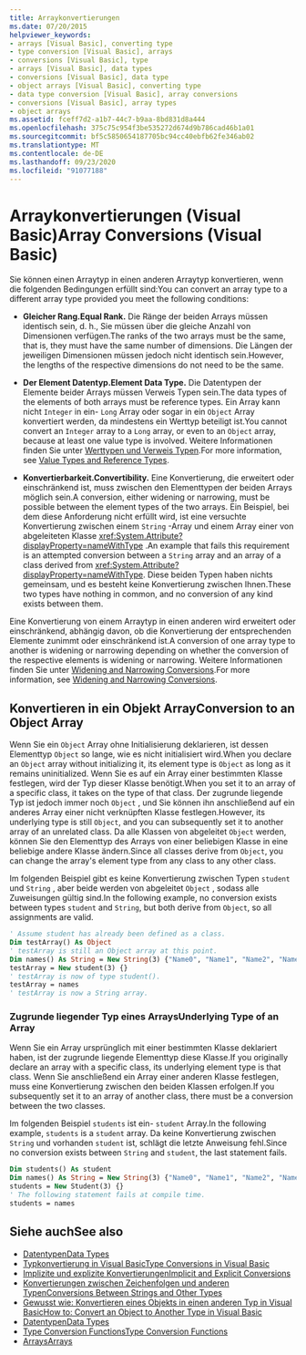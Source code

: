 ```yaml
---
title: Arraykonvertierungen
ms.date: 07/20/2015
helpviewer_keywords:
- arrays [Visual Basic], converting type
- type conversion [Visual Basic], arrays
- conversions [Visual Basic], type
- arrays [Visual Basic], data types
- conversions [Visual Basic], data type
- object arrays [Visual Basic], converting type
- data type conversion [Visual Basic], array conversions
- conversions [Visual Basic], array types
- object arrays
ms.assetid: fceff7d2-a1b7-44c7-b9aa-8bd831d8a444
ms.openlocfilehash: 375c75c954f3be535272d674d9b786cad46b1a01
ms.sourcegitcommit: bf5c5850654187705bc94cc40ebfb62fe346ab02
ms.translationtype: MT
ms.contentlocale: de-DE
ms.lasthandoff: 09/23/2020
ms.locfileid: "91077188"
---
```

# <a name="array-conversions-visual-basic"></a><span data-ttu-id="8dbee-102">Arraykonvertierungen (Visual Basic)</span><span class="sxs-lookup"><span data-stu-id="8dbee-102">Array Conversions (Visual Basic)</span></span>

<span data-ttu-id="8dbee-103">Sie können einen Arraytyp in einen anderen Arraytyp konvertieren, wenn die folgenden Bedingungen erfüllt sind:</span><span class="sxs-lookup"><span data-stu-id="8dbee-103">You can convert an array type to a different array type provided you meet the following conditions:</span></span>  
  
- <span data-ttu-id="8dbee-104">**Gleicher Rang.**</span><span class="sxs-lookup"><span data-stu-id="8dbee-104">**Equal Rank.**</span></span> <span data-ttu-id="8dbee-105">Die Ränge der beiden Arrays müssen identisch sein, d. h., Sie müssen über die gleiche Anzahl von Dimensionen verfügen.</span><span class="sxs-lookup"><span data-stu-id="8dbee-105">The ranks of the two arrays must be the same, that is, they must have the same number of dimensions.</span></span> <span data-ttu-id="8dbee-106">Die Längen der jeweiligen Dimensionen müssen jedoch nicht identisch sein.</span><span class="sxs-lookup"><span data-stu-id="8dbee-106">However, the lengths of the respective dimensions do not need to be the same.</span></span>  
  
- <span data-ttu-id="8dbee-107">**Der Element Datentyp.**</span><span class="sxs-lookup"><span data-stu-id="8dbee-107">**Element Data Type.**</span></span> <span data-ttu-id="8dbee-108">Die Datentypen der Elemente beider Arrays müssen Verweis Typen sein.</span><span class="sxs-lookup"><span data-stu-id="8dbee-108">The data types of the elements of both arrays must be reference types.</span></span> <span data-ttu-id="8dbee-109">Ein Array kann nicht `Integer` in ein- `Long` Array oder sogar in ein `Object` Array konvertiert werden, da mindestens ein Werttyp beteiligt ist.</span><span class="sxs-lookup"><span data-stu-id="8dbee-109">You cannot convert an `Integer` array to a `Long` array, or even to an `Object` array, because at least one value type is involved.</span></span> <span data-ttu-id="8dbee-110">Weitere Informationen finden Sie unter [Werttypen und Verweis Typen](value-types-and-reference-types.md).</span><span class="sxs-lookup"><span data-stu-id="8dbee-110">For more information, see [Value Types and Reference Types](value-types-and-reference-types.md).</span></span>  
  
- <span data-ttu-id="8dbee-111">**Konvertierbarkeit.**</span><span class="sxs-lookup"><span data-stu-id="8dbee-111">**Convertibility.**</span></span> <span data-ttu-id="8dbee-112">Eine Konvertierung, die erweitert oder einschränkend ist, muss zwischen den Elementtypen der beiden Arrays möglich sein.</span><span class="sxs-lookup"><span data-stu-id="8dbee-112">A conversion, either widening or narrowing, must be possible between the element types of the two arrays.</span></span> <span data-ttu-id="8dbee-113">Ein Beispiel, bei dem diese Anforderung nicht erfüllt wird, ist eine versuchte Konvertierung zwischen einem `String` -Array und einem Array einer von abgeleiteten Klasse <xref:System.Attribute?displayProperty=nameWithType> .</span><span class="sxs-lookup"><span data-stu-id="8dbee-113">An example that fails this requirement is an attempted conversion between a `String` array and an array of a class derived from <xref:System.Attribute?displayProperty=nameWithType>.</span></span> <span data-ttu-id="8dbee-114">Diese beiden Typen haben nichts gemeinsam, und es besteht keine Konvertierung zwischen Ihnen.</span><span class="sxs-lookup"><span data-stu-id="8dbee-114">These two types have nothing in common, and no conversion of any kind exists between them.</span></span>  
  
 <span data-ttu-id="8dbee-115">Eine Konvertierung von einem Arraytyp in einen anderen wird erweitert oder einschränkend, abhängig davon, ob die Konvertierung der entsprechenden Elemente zunimmt oder einschränkend ist.</span><span class="sxs-lookup"><span data-stu-id="8dbee-115">A conversion of one array type to another is widening or narrowing depending on whether the conversion of the respective elements is widening or narrowing.</span></span> <span data-ttu-id="8dbee-116">Weitere Informationen finden Sie unter [Widening and Narrowing Conversions](widening-and-narrowing-conversions.md).</span><span class="sxs-lookup"><span data-stu-id="8dbee-116">For more information, see [Widening and Narrowing Conversions](widening-and-narrowing-conversions.md).</span></span>  
  
## <a name="conversion-to-an-object-array"></a><span data-ttu-id="8dbee-117">Konvertieren in ein Objekt Array</span><span class="sxs-lookup"><span data-stu-id="8dbee-117">Conversion to an Object Array</span></span>  

 <span data-ttu-id="8dbee-118">Wenn Sie ein `Object` Array ohne Initialisierung deklarieren, ist dessen Elementtyp `Object` so lange, wie es nicht initialisiert wird.</span><span class="sxs-lookup"><span data-stu-id="8dbee-118">When you declare an `Object` array without initializing it, its element type is `Object` as long as it remains uninitialized.</span></span> <span data-ttu-id="8dbee-119">Wenn Sie es auf ein Array einer bestimmten Klasse festlegen, wird der Typ dieser Klasse benötigt.</span><span class="sxs-lookup"><span data-stu-id="8dbee-119">When you set it to an array of a specific class, it takes on the type of that class.</span></span> <span data-ttu-id="8dbee-120">Der zugrunde liegende Typ ist jedoch immer noch `Object` , und Sie können ihn anschließend auf ein anderes Array einer nicht verknüpften Klasse festlegen.</span><span class="sxs-lookup"><span data-stu-id="8dbee-120">However, its underlying type is still `Object`, and you can subsequently set it to another array of an unrelated class.</span></span> <span data-ttu-id="8dbee-121">Da alle Klassen von abgeleitet `Object` werden, können Sie den Elementtyp des Arrays von einer beliebigen Klasse in eine beliebige andere Klasse ändern.</span><span class="sxs-lookup"><span data-stu-id="8dbee-121">Since all classes derive from `Object`, you can change the array's element type from any class to any other class.</span></span>  
  
 <span data-ttu-id="8dbee-122">Im folgenden Beispiel gibt es keine Konvertierung zwischen Typen `student` und `String` , aber beide werden von abgeleitet `Object` , sodass alle Zuweisungen gültig sind.</span><span class="sxs-lookup"><span data-stu-id="8dbee-122">In the following example, no conversion exists between types `student` and `String`, but both derive from `Object`, so all assignments are valid.</span></span>  
  
```vb  
' Assume student has already been defined as a class.  
Dim testArray() As Object  
' testArray is still an Object array at this point.  
Dim names() As String = New String(3) {"Name0", "Name1", "Name2", "Name3"}  
testArray = New student(3) {}  
' testArray is now of type student().  
testArray = names  
' testArray is now a String array.  
```  
  
### <a name="underlying-type-of-an-array"></a><span data-ttu-id="8dbee-123">Zugrunde liegender Typ eines Arrays</span><span class="sxs-lookup"><span data-stu-id="8dbee-123">Underlying Type of an Array</span></span>  

 <span data-ttu-id="8dbee-124">Wenn Sie ein Array ursprünglich mit einer bestimmten Klasse deklariert haben, ist der zugrunde liegende Elementtyp diese Klasse.</span><span class="sxs-lookup"><span data-stu-id="8dbee-124">If you originally declare an array with a specific class, its underlying element type is that class.</span></span> <span data-ttu-id="8dbee-125">Wenn Sie anschließend ein Array einer anderen Klasse festlegen, muss eine Konvertierung zwischen den beiden Klassen erfolgen.</span><span class="sxs-lookup"><span data-stu-id="8dbee-125">If you subsequently set it to an array of another class, there must be a conversion between the two classes.</span></span>  
  
 <span data-ttu-id="8dbee-126">Im folgenden Beispiel `students` ist ein- `student` Array.</span><span class="sxs-lookup"><span data-stu-id="8dbee-126">In the following example, `students` is a `student` array.</span></span> <span data-ttu-id="8dbee-127">Da keine Konvertierung zwischen `String` und vorhanden `student` ist, schlägt die letzte Anweisung fehl.</span><span class="sxs-lookup"><span data-stu-id="8dbee-127">Since no conversion exists between `String` and `student`, the last statement fails.</span></span>  
  
```vb  
Dim students() As student  
Dim names() As String = New String(3) {"Name0", "Name1", "Name2", "Name3"}  
students = New Student(3) {}  
' The following statement fails at compile time.  
students = names  
```  
  
## <a name="see-also"></a><span data-ttu-id="8dbee-128">Siehe auch</span><span class="sxs-lookup"><span data-stu-id="8dbee-128">See also</span></span>

- [<span data-ttu-id="8dbee-129">Datentypen</span><span class="sxs-lookup"><span data-stu-id="8dbee-129">Data Types</span></span>](index.md)
- [<span data-ttu-id="8dbee-130">Typkonvertierung in Visual Basic</span><span class="sxs-lookup"><span data-stu-id="8dbee-130">Type Conversions in Visual Basic</span></span>](type-conversions.md)
- [<span data-ttu-id="8dbee-131">Implizite und explizite Konvertierungen</span><span class="sxs-lookup"><span data-stu-id="8dbee-131">Implicit and Explicit Conversions</span></span>](implicit-and-explicit-conversions.md)
- [<span data-ttu-id="8dbee-132">Konvertierungen zwischen Zeichenfolgen und anderen Typen</span><span class="sxs-lookup"><span data-stu-id="8dbee-132">Conversions Between Strings and Other Types</span></span>](conversions-between-strings-and-other-types.md)
- [<span data-ttu-id="8dbee-133">Gewusst wie: Konvertieren eines Objekts in einen anderen Typ in Visual Basic</span><span class="sxs-lookup"><span data-stu-id="8dbee-133">How to: Convert an Object to Another Type in Visual Basic</span></span>](how-to-convert-an-object-to-another-type.md)
- [<span data-ttu-id="8dbee-134">Datentypen</span><span class="sxs-lookup"><span data-stu-id="8dbee-134">Data Types</span></span>](../../../language-reference/data-types/index.md)
- [<span data-ttu-id="8dbee-135">Type Conversion Functions</span><span class="sxs-lookup"><span data-stu-id="8dbee-135">Type Conversion Functions</span></span>](../../../language-reference/functions/type-conversion-functions.md)
- [<span data-ttu-id="8dbee-136">Arrays</span><span class="sxs-lookup"><span data-stu-id="8dbee-136">Arrays</span></span>](../arrays/index.md)
